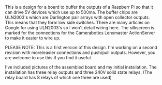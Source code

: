 This is a design for a board to buffer the outputs of a Raspberr Pi so that it can drive 5V devices which use up to 500ma. The buffer chips are ULN2003's which are Darlington pair arrays with open collector outputs. This means that they form low side switches. There are many articles on Google for using ULN2003's so I won't detail wiring here. The silkscreen is marked for the connections for the Camerabotics Lensmaster ActionServer to make it easier to wire up.

PLEASE NOTE: This is a first version of this design. I'm working on a second revision with more/easier connections and push/pull outputs. However, you are welcome to use this if you find it useful.

I've included pictures of the assembled board and my initial installation. The installation has three relay outputs and three 240V solid state relays. (The relay board has 8 relays of which one three are used)
